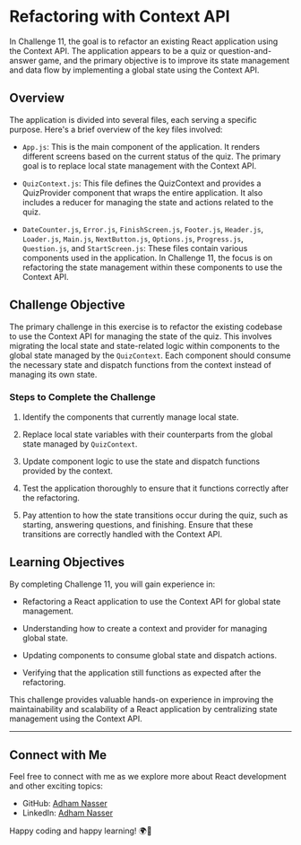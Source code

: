 #  Refactoring with Context API

In Challenge 11, the goal is to refactor an existing React application using the Context API. The application appears to be a quiz or question-and-answer game, and the primary objective is to improve its state management and data flow by implementing a global state using the Context API.

## Overview

The application is divided into several files, each serving a specific purpose. Here's a brief overview of the key files involved:

- `App.js`: This is the main component of the application. It renders different screens based on the current status of the quiz. The primary goal is to replace local state management with the Context API.

- `QuizContext.js`: This file defines the QuizContext and provides a QuizProvider component that wraps the entire application. It also includes a reducer for managing the state and actions related to the quiz.

- `DateCounter.js`, `Error.js`, `FinishScreen.js`, `Footer.js`, `Header.js`, `Loader.js`, `Main.js`, `NextButton.js`, `Options.js`, `Progress.js`, `Question.js`, and `StartScreen.js`: These files contain various components used in the application. In Challenge 11, the focus is on refactoring the state management within these components to use the Context API.

## Challenge Objective

The primary challenge in this exercise is to refactor the existing codebase to use the Context API for managing the state of the quiz. This involves migrating the local state and state-related logic within components to the global state managed by the `QuizContext`. Each component should consume the necessary state and dispatch functions from the context instead of managing its own state.

### Steps to Complete the Challenge

1. Identify the components that currently manage local state.

2. Replace local state variables with their counterparts from the global state managed by `QuizContext`.

3. Update component logic to use the state and dispatch functions provided by the context.

4. Test the application thoroughly to ensure that it functions correctly after the refactoring.

5. Pay attention to how the state transitions occur during the quiz, such as starting, answering questions, and finishing. Ensure that these transitions are correctly handled with the Context API.

## Learning Objectives

By completing Challenge 11, you will gain experience in:

- Refactoring a React application to use the Context API for global state management.

- Understanding how to create a context and provider for managing global state.

- Updating components to consume global state and dispatch actions.

- Verifying that the application still functions as expected after the refactoring.

This challenge provides valuable hands-on experience in improving the maintainability and scalability of a React application by centralizing state management using the Context API.

---

## Connect with Me

Feel free to connect with me as we explore more about React development and other exciting topics:

- GitHub: [Adham Nasser](https://github.com/Adham-XIII)
- LinkedIn: [Adham Nasser](https://www.linkedin.com/in/adham-nasser-xiii/)

Happy coding and happy learning! 🌍🚀